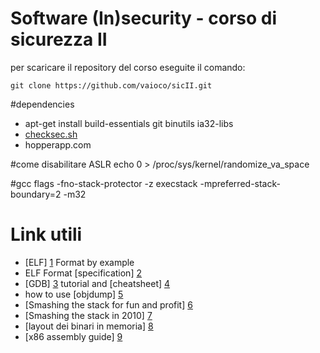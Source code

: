 # Software (In)security - corso di sicurezza II

per scaricare il repository del corso eseguite il comando:

```
git clone https://github.com/vaioco/sicII.git
```


#dependencies

+ apt-get install build-essentials git binutils ia32-libs
+ [checksec.sh][10]
+ hopperapp.com

#come disabilitare ASLR
echo 0 > /proc/sys/kernel/randomize_va_space

#gcc flags 
-fno-stack-protector -z execstack -mpreferred-stack-boundary=2 -m32


# Link utili

* [ELF] [1] Format by example 
* ELF Format [specification] [2]
* [GDB] [3] tutorial and [cheatsheet] [4]
* how to use [objdump] [5]
* [Smashing the stack for fun and profit] [6]
* [Smashing the stack in 2010] [7]
* [layout dei binari in memoria] [8]
* [x86 assembly guide] [9]

[1]: http://www.linuxjournal.com/article/1060 "ELF example"
[2]: http://www.skyfree.org/linux/references/ELF_Format.pdf "ELF format"
[3]: http://www.yolinux.com/TUTORIALS/GDB-Commands.html "GDB"
[4]: http://www.cs.berkeley.edu/~mavam/teaching/cs161-sp11/gdb-refcard.pdf "GDB cheatsheet"
[5]: http://www.thegeekstuff.com/2012/09/objdump-examples/ "objdump"
[6]: http://insecure.org/stf/smashstack.html "smashing the stack"
[7]: http://www.mgraziano.info/docs/stsi2010.pdf "smashing 2010"
[8]: http://www.geeksforgeeks.org/memory-layout-of-c-program/ "memory layout"
[9]: http://www.drpaulcarter.com/pcasm/ "x86 guide"
[10]: http://www.trapkit.de/tools/checksec.html "checksec.sh"

